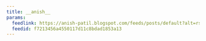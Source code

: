 ```yaml
---
title: __anish__
params:
  feedlink: https://anish-patil.blogspot.com/feeds/posts/default?alt=rss
  feedid: f7213456a4550117d11c8bdad1853a13
---
```


